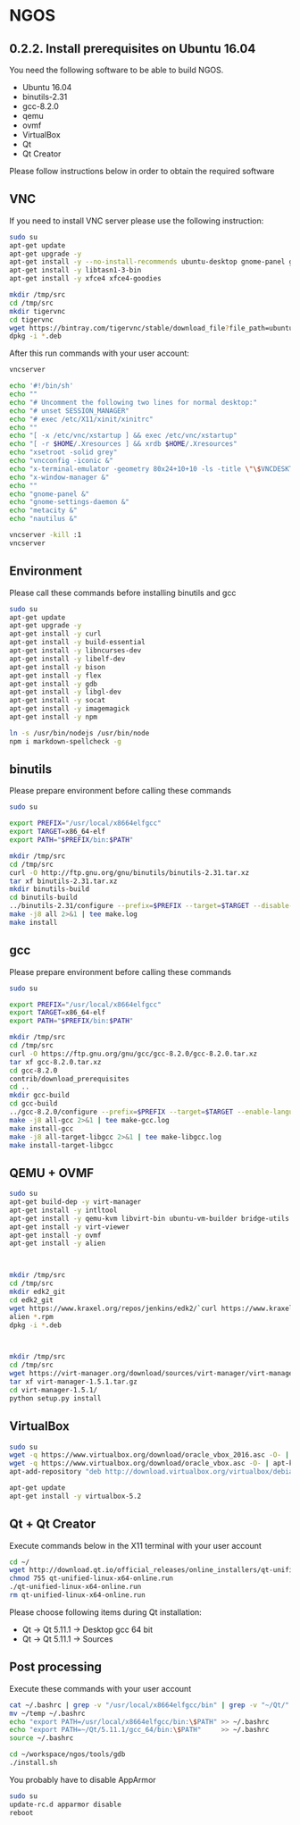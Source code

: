 NGOS
====

0.2.2. Install prerequisites on Ubuntu 16.04
--------------------------------------------

You need the following software to be able to build NGOS.
* Ubuntu 16.04
* binutils-2.31
* gcc-8.2.0
* qemu
* ovmf
* VirtualBox
* Qt
* Qt Creator

Please follow instructions below in order to obtain the required software

VNC
---

If you need to install VNC server please use the following instruction:

```sh
sudo su
apt-get update
apt-get upgrade -y
apt-get install -y --no-install-recommends ubuntu-desktop gnome-panel gnome-settings-daemon metacity nautilus gnome-terminal
apt-get install -y libtasn1-3-bin
apt-get install -y xfce4 xfce4-goodies

mkdir /tmp/src
cd /tmp/src
mkdir tigervnc
cd tigervnc
wget https://bintray.com/tigervnc/stable/download_file?file_path=ubuntu-16.04LTS%2Famd64%2Ftigervncserver_1.8.0-1ubuntu1_amd64.deb
dpkg -i *.deb
```

After this run commands with your user account:

```sh
vncserver

echo '#!/bin/sh'                                                                       >  ~/.vnc/xstartup
echo ""                                                                                >> ~/.vnc/xstartup
echo "# Uncomment the following two lines for normal desktop:"                         >> ~/.vnc/xstartup
echo "# unset SESSION_MANAGER"                                                         >> ~/.vnc/xstartup
echo "# exec /etc/X11/xinit/xinitrc"                                                   >> ~/.vnc/xstartup
echo ""                                                                                >> ~/.vnc/xstartup
echo "[ -x /etc/vnc/xstartup ] && exec /etc/vnc/xstartup"                              >> ~/.vnc/xstartup
echo "[ -r $HOME/.Xresources ] && xrdb $HOME/.Xresources"                              >> ~/.vnc/xstartup
echo "xsetroot -solid grey"                                                            >> ~/.vnc/xstartup
echo "vncconfig -iconic &"                                                             >> ~/.vnc/xstartup
echo "x-terminal-emulator -geometry 80x24+10+10 -ls -title \"\$VNCDESKTOP Desktop\" &" >> ~/.vnc/xstartup
echo "x-window-manager &"                                                              >> ~/.vnc/xstartup
echo ""                                                                                >> ~/.vnc/xstartup
echo "gnome-panel &"                                                                   >> ~/.vnc/xstartup
echo "gnome-settings-daemon &"                                                         >> ~/.vnc/xstartup
echo "metacity &"                                                                      >> ~/.vnc/xstartup
echo "nautilus &"                                                                      >> ~/.vnc/xstartup

vncserver -kill :1
vncserver
```

Environment
-----------

Please call these commands before installing binutils and gcc

```sh
sudo su
apt-get update
apt-get upgrade -y
apt-get install -y curl
apt-get install -y build-essential
apt-get install -y libncurses-dev
apt-get install -y libelf-dev
apt-get install -y bison
apt-get install -y flex
apt-get install -y gdb
apt-get install -y libgl-dev
apt-get install -y socat
apt-get install -y imagemagick
apt-get install -y npm

ln -s /usr/bin/nodejs /usr/bin/node
npm i markdown-spellcheck -g
```

binutils
--------

Please prepare environment before calling these commands

```sh
sudo su

export PREFIX="/usr/local/x8664elfgcc"
export TARGET=x86_64-elf
export PATH="$PREFIX/bin:$PATH"

mkdir /tmp/src
cd /tmp/src
curl -O http://ftp.gnu.org/gnu/binutils/binutils-2.31.tar.xz
tar xf binutils-2.31.tar.xz
mkdir binutils-build
cd binutils-build
../binutils-2.31/configure --prefix=$PREFIX --target=$TARGET --disable-werror 2>&1 | tee configure.log
make -j8 all 2>&1 | tee make.log
make install
```

gcc
---

Please prepare environment before calling these commands

```sh
sudo su

export PREFIX="/usr/local/x8664elfgcc"
export TARGET=x86_64-elf
export PATH="$PREFIX/bin:$PATH"

mkdir /tmp/src
cd /tmp/src
curl -O https://ftp.gnu.org/gnu/gcc/gcc-8.2.0/gcc-8.2.0.tar.xz
tar xf gcc-8.2.0.tar.xz
cd gcc-8.2.0
contrib/download_prerequisites
cd ..
mkdir gcc-build
cd gcc-build
../gcc-8.2.0/configure --prefix=$PREFIX --target=$TARGET --enable-languages=c,c++ | tee configure.log
make -j8 all-gcc 2>&1 | tee make-gcc.log
make install-gcc
make -j8 all-target-libgcc 2>&1 | tee make-libgcc.log
make install-target-libgcc
```

QEMU + OVMF
-----------

```sh
sudo su
apt-get build-dep -y virt-manager
apt-get install -y intltool
apt-get install -y qemu-kvm libvirt-bin ubuntu-vm-builder bridge-utils python-libvirt libgtk-3-dev libvirt-glib-1.0 gir1.2-gtk-vnc-2.0 gir1.2-spice-client-gtk-3.0 libosinfo-1.0 python-ipaddr gir1.2-vte-2.91 python-libxml2 python-requests libvirt-glib-1.0-dev libgtk2.0-bin python-gi
apt-get install -y virt-viewer
apt-get install -y ovmf
apt-get install -y alien



mkdir /tmp/src
cd /tmp/src
mkdir edk2_git
cd edk2_git
wget https://www.kraxel.org/repos/jenkins/edk2/`curl https://www.kraxel.org/repos/jenkins/edk2/ 2> /dev/nill | grep -o -e "edk2.git-ovmf-x64-.*.rpm\"" | rev | cut -c 2- | rev`
alien *.rpm
dpkg -i *.deb



mkdir /tmp/src
cd /tmp/src
wget https://virt-manager.org/download/sources/virt-manager/virt-manager-1.5.1.tar.gz
tar xf virt-manager-1.5.1.tar.gz
cd virt-manager-1.5.1/
python setup.py install
```

VirtualBox
----------

```sh
sudo su
wget -q https://www.virtualbox.org/download/oracle_vbox_2016.asc -O- | apt-key add -
wget -q https://www.virtualbox.org/download/oracle_vbox.asc -O- | apt-key add -
apt-add-repository "deb http://download.virtualbox.org/virtualbox/debian $(lsb_release -sc) contrib"

apt-get update
apt-get install -y virtualbox-5.2
```

Qt + Qt Creator
---------------

Execute commands below in the X11 terminal with your user account

```sh
cd ~/
wget http://download.qt.io/official_releases/online_installers/qt-unified-linux-x64-online.run
chmod 755 qt-unified-linux-x64-online.run
./qt-unified-linux-x64-online.run
rm qt-unified-linux-x64-online.run
```

Please choose following items during Qt installation:
* Qt -> Qt 5.11.1 -> Desktop gcc 64 bit
* Qt -> Qt 5.11.1 -> Sources

Post processing
---------------

Execute these commands with your user account

```sh
cat ~/.bashrc | grep -v "/usr/local/x8664elfgcc/bin" | grep -v "~/Qt/" >> ~/temp
mv ~/temp ~/.bashrc
echo "export PATH=/usr/local/x8664elfgcc/bin:\$PATH" >> ~/.bashrc
echo "export PATH=~/Qt/5.11.1/gcc_64/bin:\$PATH"     >> ~/.bashrc
source ~/.bashrc

cd ~/workspace/ngos/tools/gdb
./install.sh
```

You probably have to disable AppArmor

```sh
sudo su
update-rc.d apparmor disable
reboot
```
